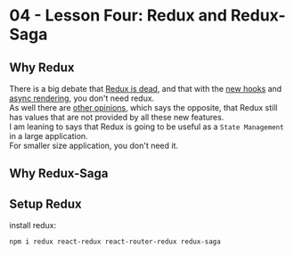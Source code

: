 # 04 - Lesson Four: Redux and Redux-Saga #

## Why Redux ##
There is a big debate that [Redux is dead](https://medium.com/rexlabs/redux-is-dead-long-live-redux-745d0cb26423), and that with the [new hooks](https://reactjs.org/docs/hooks-intro.html) and [async rendering](https://reactjs.org/blog/2018/03/27/update-on-async-rendering.html), you don't need redux.  
As well there are [other opinions](https://blog.isquaredsoftware.com/2018/03/redux-not-dead-yet/), which says the opposite, that Redux still has values that are not provided by all these new features.  
I am leaning to says that Redux is going to be useful as a `State Management` in a large application.  
For smaller size application, you don't need it.  

## Why Redux-Saga ##

## Setup Redux ##

install redux:

```sh
npm i redux react-redux react-router-redux redux-saga
```
